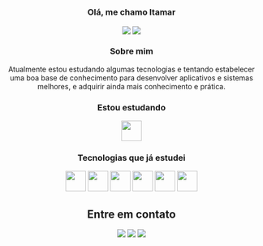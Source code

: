 
<div align="center">
<h3> Olá, me chamo Itamar </h3>
<img align="center" src="https://github-readme-stats.vercel.app/api?username=itamarprado&theme=gotham&show_icons=true&hide_border=true&count_private=false&locale=pt-br&custom_title=Estatísticas&rank_icon=github" />
<img align="center" src="https://github-readme-stats.vercel.app/api/top-langs?username=itamarprado&layout=compact&langs_count=8&theme=gotham&locale=pt-br&hide_border=true&hide_progress=false" />

<h3>Sobre mim</h3>
Atualmente estou estudando algumas tecnologias e tentando estabelecer uma boa base de conhecimento para desenvolver aplicativos e sistemas melhores, e adquirir ainda mais conhecimento e prática.

<div>
  <div>
    <h3>Estou estudando</h3>
    <img loading="lazy" src="https://cdn.jsdelivr.net/gh/devicons/devicon/icons/vuejs/vuejs-original.svg" width="40" height="40"/>
    <h3> Tecnologias que já estudei </h3>
    <img loading="lazy" src="https://cdn.jsdelivr.net/gh/devicons/devicon/icons/html5/html5-original.svg" width="40" height="40"/> 
    <img loading="lazy" src="https://cdn.jsdelivr.net/gh/devicons/devicon/icons/css3/css3-original.svg" width="40" height="40"/>
    <img loading="lazy" src="https://cdn.jsdelivr.net/gh/devicons/devicon/icons/sass/sass-original.svg" width="40" height="40"/>
    <img loading="lazy" src="https://cdn.jsdelivr.net/gh/devicons/devicon/icons/javascript/javascript-original.svg" width="40" height="40"/>
    <img loading="lazy" src="https://cdn.jsdelivr.net/gh/devicons/devicon/icons/bootstrap/bootstrap-original.svg" width="40" height="40"/>
    <img loading="lazy" src="https://cdn.jsdelivr.net/gh/devicons/devicon/icons/python/python-original.svg" width="40" height="40"/>
  </div>
  
  <div align="center">
    <h2>Entre em contato</h2>
    <a href = "https://heyimitamar.netlify.app"><img loading="lazy" src="https://img.shields.io/badge/website-000000?style=for-the-badge&logo=About.me&logoColor=white"></a>
    <a href = "mailto:itamar.tec01@hotmail.com"><img loading="lazy" src="https://img.shields.io/badge/Microsoft_Outlook-0078D4?style=for-the-badge&logo=microsoft-outlook&logoColor=white&target=blank"></a>
    <a href="https://www.linkedin.com/in/itamarprado" target="_blank"><img loading="lazy" src="https://img.shields.io/badge/-LinkedIn-%230077B5?style=for-the-badge&logo=linkedin&logoColor=white" target="_blank"></a>   
  </div>
</div> 
  
</div>






